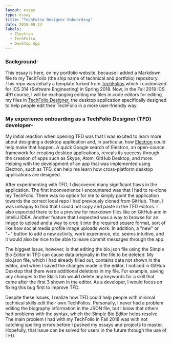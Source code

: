 ```yaml
---
layout: essay
type: essay
title: "TechFolio Designer Onboarding"
date: 2018-08-24
labels:
  - Electron
  - TechFolio
  - Desktop App
---
```

### Background- 

This essay is here, on my portfolio website, because I added a Markdown file to my TechFolio (the ship name of technical and portfolio) repository. This repo was initially a template forked from [TechFolios](https://github.com/techfolios/template) which I customized for ICS 314 (Software Engineering) in Spring 2018. Now, in the Fall 2018 ICS 491 course, I will be exchanging editing my files in code editors for editing my files in [TechFolio Designer](https://github.com/techfolios/techfoliodesigner), the desktop application specifically designed to help people edit their TechFolio in a more user-friendly way. 

### My experience onboarding as a TechFolio Designer (TFD) developer-

My initial reaction when opening TFD was that I was excited to learn more about designing a desktop application and, in particular, how [Electron](https://electronjs.org/) could help make that happen. A quick Google search of Electron, an open-source framework for creating desktop applications, reveals its success through the creation of apps such as Skype, Atom, GitHub Desktop, and more. Helping with the development of an app that was implemented using Electron, such as TFD, can help me learn how cross-platform desktop applications are designed. 

After experimenting with TFD, I discovered many significant flaws in the application. The first inconvenience I encountered was that I had to re-clone my TechFolio. There was no option for me to simply point the application towards the correct local repo I had previously cloned from GitHub. Then, I was unhappy to find that I could not copy and paste in the TFD editors. I also expected there to be a preview for markdown files like on GitHub and in IntelliJ IDEA. Another feature that I expected was a way to browse for an image to upload and a way to crop it into the required square format, sort of like how social media profile image uploads work. In addition, a "new" or "+" button to add a new activity, work experience, etc. seems intuitive, and it would also be nice to be able to leave commit messages through the app. 

The biggest issue, however, is that editing the bio.json file using the Simple Bio Editor in TFD can cause data originally in the file to be deleted. My bio.json file, which I had already filled out, contains data not shown in the editor, and when I saved the changes made in the editor, I noticed in GitHub Desktop that there were additional deletions in my file. For example, saving any changes to the Skills tab would delete any keywords for a skill that came after the first 3 shown in the editor. As a developer, I would focus on fixing this bug first to improve TFD. 

Despite these issues, I realize how TFD could help people with minimal technical skills edit their own TechFolios. Personally, I never had a problem editing the biography information in the JSON file, but I know that others had problems with the syntax, which the Simple Bio Editor helps resolve. The main problem I had with my TechFolio in Fall 2018 was with not catching spelling errors before I pushed my essays and projects to master. Hopefully, that issue can be solved for users in the future through the use of TFD. 
